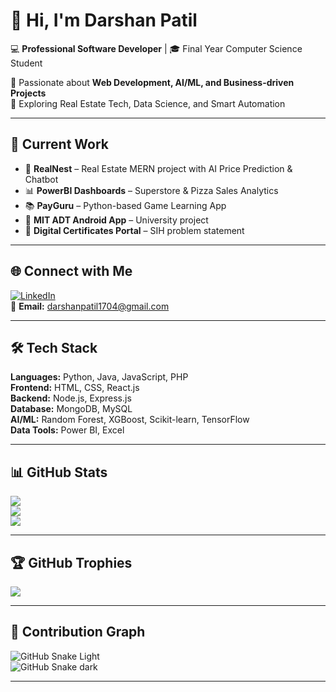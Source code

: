 # 👋 Hi, I'm Darshan Patil  

💻 **Professional Software Developer** | 🎓 Final Year Computer Science Student  

🚀 Passionate about **Web Development, AI/ML, and Business-driven Projects**  
🌱 Exploring Real Estate Tech, Data Science, and Smart Automation  

---

## 🔭 Current Work
- 🏡 **RealNest** – Real Estate MERN project with AI Price Prediction & Chatbot  
- 📊 **PowerBI Dashboards** – Superstore & Pizza Sales Analytics  
- 📚 **PayGuru** – Python-based Game Learning App  
- 📱 **MIT ADT Android App** – University project  
- 🔐 **Digital Certificates Portal** – SIH problem statement  

---

## 🌐 Connect with Me
[![LinkedIn](https://img.shields.io/badge/LinkedIn-0A66C2?logo=linkedin&logoColor=white)](https://linkedin.com/in/darshan-patil)  
📩 **Email:** darshanpatil1704@gmail.com  

---

## 🛠 Tech Stack
**Languages:**  Python, Java, JavaScript, PHP  
**Frontend:** HTML, CSS, React.js  
**Backend:** Node.js, Express.js  
**Database:** MongoDB, MySQL  
**AI/ML:** Random Forest, XGBoost, Scikit-learn, TensorFlow  
**Data Tools:** Power BI, Excel  


---

## 📊 GitHub Stats
![](https://github-readme-stats.vercel.app/api?username=Darshan9922&theme=tokyonight&hide_border=false&include_all_commits=true&count_private=true)  
![](https://github-readme-streak-stats.herokuapp.com/?user=Darshan9922&theme=tokyonight&hide_border=false)  
![](https://github-readme-stats.vercel.app/api/top-langs/?username=Darshan9922&theme=tokyonight&hide_border=false&layout=compact)  

---

## 🏆 GitHub Trophies
![](https://github-profile-trophy.vercel.app/?username=Darshan9922&theme=radical&no-frame=false&no-bg=true&margin-w=4)  

---

## 🐍 Contribution Graph
![GitHub Snake Light](https://github.com/Darshan9922/Darshan9922/blob/output/github-contribution-grid-snake.svg#gh-light-mode-only)  
![GitHub Snake dark](https://github.com/Darshan9922/Darshan9922/blob/output/github-contribution-grid-snake-dark.svg#gh-dark-mode-only)  

---
